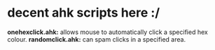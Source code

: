 # decent ahk scripts here :/
**onehexclick.ahk:**
  allows mouse to automatically click a specified hex colour.
**randomclick.ahk:**
  can spam clicks in a specified area.
